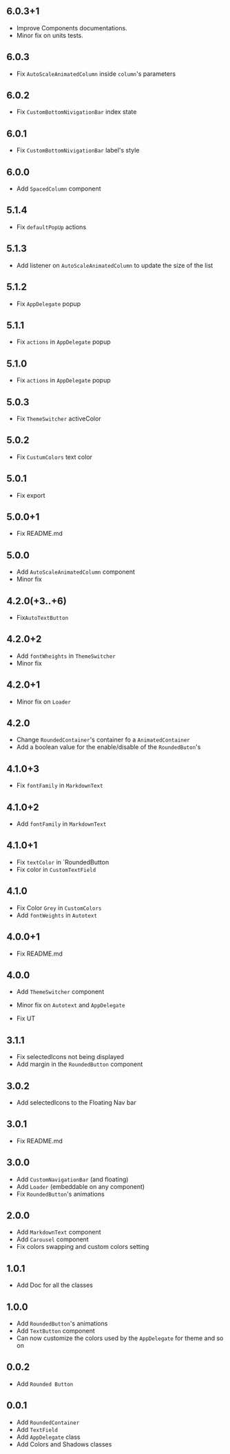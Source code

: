##  6.0.3+1

* Improve Components documentations.
* Minor fix on units tests.

##  6.0.3

* Fix `AutoScaleAnimatedColumn` inside `column`'s parameters

##  6.0.2

* Fix `CustomBottomNivigationBar` index state

##  6.0.1

* Fix `CustomBottomNivigationBar` label's style

##  6.0.0

* Add `SpacedColumn` component

##  5.1.4

* Fix `defaultPopUp` actions

##  5.1.3

* Add listener on `AutoScaleAnimatedColumn` to update the size of the list

##  5.1.2

* Fix `AppDelegate` popup

##  5.1.1

* Fix `actions` in `AppDelegate` popup

##  5.1.0

* Fix `actions` in `AppDelegate` popup

##  5.0.3

* Fix `ThemeSwitcher` activeColor

##  5.0.2

* Fix `CustumColors` text color

##  5.0.1

* Fix export

## 5.0.0+1

* Fix README.md

## 5.0.0

* Add `AutoScaleAnimatedColumn` component
* Minor fix

## 4.2.0(+3..+6)

* Fix`AutoTextButton`

## 4.2.0+2

* Add `fontWheights` in `ThemeSwitcher`
* Minor fix

## 4.2.0+1

* Minor fix on `Loader`

## 4.2.0

* Change `RoundedContainer`'s container fo a `AnimatedContainer`
* Add a boolean value for the enable/disable of the `RoundedButon`'s

## 4.1.0+3

* Fix `fontFamily` in `MarkdownText`

## 4.1.0+2

* Add `fontFamily` in `MarkdownText`

## 4.1.0+1

* Fix `textColor` in `RoundedButton
* Fix color in `CustomTextField`

## 4.1.0

* Fix Color `Grey` in `CustomColors`
* Add `fontWeights` in `Autotext`

## 4.0.0+1

* Fix README.md

## 4.0.0

* Add `ThemeSwitcher` component
* Minor fix on `Autotext` and `AppDelegate`

* Fix UT

## 3.1.1

* Fix selectedIcons not being displayed
* Add margin in the `RoundedButton` component

## 3.0.2

* Add selectedIcons to the Floating Nav bar

## 3.0.1

* Fix README.md

## 3.0.0

* Add `CustomNavigationBar` (and floating)
* Add `Loader` (embeddable on any component)
* Fix `RoundedButton`'s animations

## 2.0.0

* Add `MarkdownText` component
* Add `Carousel` component
* Fix colors swapping and custom colors setting

## 1.0.1

* Add Doc for all the classes

## 1.0.0

* Add `RoundedButton`'s animations
* Add `TextButton` component
* Can now customize the colors used by the `AppDelegate` for theme and so on

## 0.0.2

* Add `Rounded Button`

## 0.0.1

* Add `RoundedContainer`
* Add `TextField`
* Add `AppDelegate` class
* Add Colors and Shadows classes
